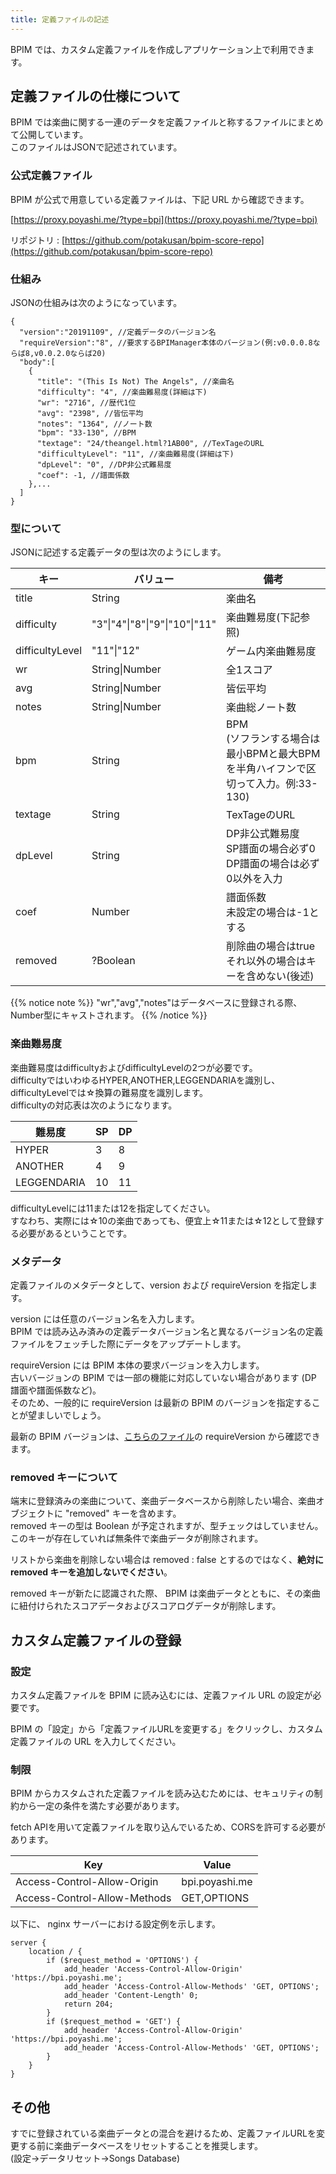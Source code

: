 ```yaml
---
title: 定義ファイルの記述
---
```


BPIM では、カスタム定義ファイルを作成しアプリケーション上で利用できます。

## 定義ファイルの仕様について

BPIM では楽曲に関する一連のデータを定義ファイルと称するファイルにまとめて公開しています。  
このファイルはJSONで記述されています。

### 公式定義ファイル

BPIM が公式で用意している定義ファイルは、下記 URL から確認できます。

[https://proxy.poyashi.me/?type=bpi](https://proxy.poyashi.me/?type=bpi)

リポジトリ : [https://github.com/potakusan/bpim-score-repo](https://github.com/potakusan/bpim-score-repo)

### 仕組み

JSONの仕組みは次のようになっています。

    {
      "version":"20191109", //定義データのバージョン名
      "requireVersion":"8", //要求するBPIManager本体のバージョン(例:v0.0.0.8ならば8,v0.0.2.0ならば20)
      "body":[
    	{  
          "title": "(This Is Not) The Angels", //楽曲名
          "difficulty": "4", //楽曲難易度(詳細は下)
          "wr": "2716", //歴代1位
          "avg": "2398", //皆伝平均
          "notes": "1364", //ノート数
          "bpm": "33-130", //BPM
          "textage": "24/theangel.html?1AB00", //TexTageのURL
          "difficultyLevel": "11", //楽曲難易度(詳細は下)
          "dpLevel": "0", //DP非公式難易度
          "coef": -1, //譜面係数
    	},...
      ]
    }
### 型について
JSONに記述する定義データの型は次のようにします。

| キー            | バリュー                       | 備考                                                         |
| --------------- | ------------------------------ | ------------------------------------------------------------ |
| title           | String                         | 楽曲名                                                       |
| difficulty      | "3"\|"4"\|"8"\|"9"\|"10"\|"11" | 楽曲難易度(下記参照)                                         |
| difficultyLevel | "11"\|"12"                     | ゲーム内楽曲難易度                                           |
| wr              | String\|Number                 | 全1スコア                                                    |
| avg             | String\|Number                 | 皆伝平均                                                     |
| notes           | String\|Number                 | 楽曲総ノート数                                               |
| bpm             | String                         | BPM<br />(ソフランする場合は最小BPMと最大BPMを半角ハイフンで区切って入力。例:33-130) |
| textage         | String                         | TexTageのURL                                                 |
| dpLevel         | String                         | DP非公式難易度<br />SP譜面の場合必ず0<br />DP譜面の場合は必ず0以外を入力 |
| coef            | Number                         | 譜面係数<br />未設定の場合は-1とする                         |
| removed         | ?Boolean                       | 削除曲の場合はtrue<br />それ以外の場合はキーを含めない(後述) |

{{% notice note %}}
"wr","avg","notes"はデータベースに登録される際、Number型にキャストされます。
{{% /notice %}}

### 楽曲難易度
楽曲難易度はdifficultyおよびdifficultyLevelの2つが必要です。  
difficultyではいわゆるHYPER,ANOTHER,LEGGENDARIAを識別し、difficultyLevelでは☆換算の難易度を識別します。  
difficultyの対応表は次のようになります。

| 難易度      | SP   | DP   |
| ----------- | ---- | ---- |
| HYPER       | 3    | 8    |
| ANOTHER     | 4    | 9    |
| LEGGENDARIA | 10   | 11   |

difficultyLevelには11または12を指定してください。  
すなわち、実際には☆10の楽曲であっても、便宜上☆11または☆12として登録する必要があるということです。  

### メタデータ

定義ファイルのメタデータとして、version および requireVersion を指定します。

version には任意のバージョン名を入力します。  
BPIM では読み込み済みの定義データバージョン名と異なるバージョン名の定義ファイルをフェッチした際にデータをアップデートします。

requireVersion には BPIM 本体の要求バージョンを入力します。  
古いバージョンの BPIM では一部の機能に対応していない場合があります (DP 譜面や譜面係数など)。  
そのため、一般的に requireVersion は最新の BPIM のバージョンを指定することが望ましいでしょう。  

最新の BPIM バージョンは、[こちらのファイル](https://proxy.poyashi.me/?type=bpiVersion)の requireVersion から確認できます。

### removed キーについて

端末に登録済みの楽曲について、楽曲データベースから削除したい場合、楽曲オブジェクトに "removed" キーを含めます。   
removed キーの型は Boolean が予定されますが、型チェックはしていません。
このキーが存在していれば無条件で楽曲データが削除されます。 

リストから楽曲を削除しない場合は removed : false とするのではなく、**絶対に removed キーを追加しないでください**。

removed キーが新たに認識された際、 BPIM は楽曲データとともに、その楽曲に紐付けられたスコアデータおよびスコアログデータが削除します。

## カスタム定義ファイルの登録

### 設定

カスタム定義ファイルを BPIM に読み込むには、定義ファイル URL の設定が必要です。

BPIM の「設定」から「定義ファイルURLを変更する」をクリックし、カスタム定義ファイルの URL を入力してください。

### 制限

BPIM からカスタムされた定義ファイルを読み込むためには、セキュリティの制約から一定の条件を満たす必要があります。 

fetch APIを用いて定義ファイルを取り込んでいるため、CORSを許可する必要があります。  

| Key                          | Value          |
| ---------------------------- | -------------- |
| Access-Control-Allow-Origin  | bpi.poyashi.me |
| Access-Control-Allow-Methods | GET,OPTIONS    |

以下に、 nginx サーバーにおける設定例を示します。

```
server {
	location / {
		if ($request_method = 'OPTIONS') {
			add_header 'Access-Control-Allow-Origin' 'https://bpi.poyashi.me';
			add_header 'Access-Control-Allow-Methods' 'GET, OPTIONS';
			add_header 'Content-Length' 0;
			return 204;
		}
		if ($request_method = 'GET') {
			add_header 'Access-Control-Allow-Origin' 'https://bpi.poyashi.me';
			add_header 'Access-Control-Allow-Methods' 'GET, OPTIONS';
		}
	}
}
```



## その他
すでに登録されている楽曲データとの混合を避けるため、定義ファイルURLを変更する前に楽曲データベースをリセットすることを推奨します。  
(設定->データリセット->Songs Database)
